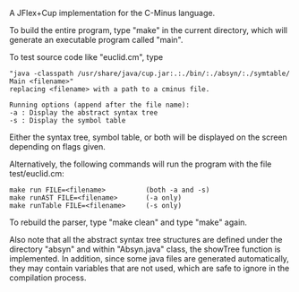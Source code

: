 A JFlex+Cup implementation for the C-Minus language.

  To build the entire program, type "make" in the current directory, which will 
generate an executable program called "main".

To test source code like "euclid.cm", type 

    "java -classpath /usr/share/java/cup.jar:.:./bin/:./absyn/:./symtable/ Main <filename>"
    replacing <filename> with a path to a cminus file.

    Running options (append after the file name):
	-a : Display the abstract syntax tree
	-s : Display the symbol table

Either the syntax tree, symbol table, or both will be displayed on the screen
depending on flags given.

Alternatively, the following commands will run the program with the file
test/euclid.cm:

    make run FILE=<filename>          (both -a and -s)
    make runAST FILE=<filename>       (-a only)
    make runTable FILE=<filename>     (-s only)


To rebuild the parser, type "make clean" and type "make" again.

  Also note that all the abstract syntax tree structures are defined under
the directory "absyn" and within "Absyn.java" class, the showTree function
is implemented.  In addition, since some java files are generated automatically,
they may contain variables that are not used, which are safe to ignore in
the compilation process.
